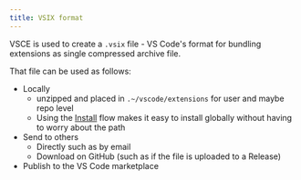 ```yaml
---
title: VSIX format
---
```


VSCE is used to create a `.vsix` file - VS Code's format for bundling extensions as single compressed archive file.

That file can be used as follows:

- Locally
    - unzipped and placed in `.~/vscode/extensions` for user and maybe repo level
    - Using the [Install](#install) flow makes it easy to install globally without having to worry about the path
- Send to others
    - Directly such as by email
    - Download on GitHub (such as if the file is uploaded to a Release)
- Publish to the VS Code marketplace
